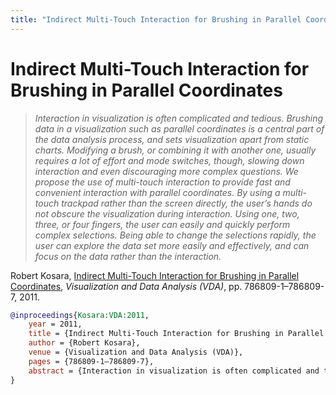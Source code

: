 ```yaml
---
title: "Indirect Multi-Touch Interaction for Brushing in Parallel Coordinates"
---
```


# Indirect Multi-Touch Interaction for Brushing in Parallel Coordinates

> _Interaction in visualization is often complicated and tedious. Brushing data in a visualization such as parallel coordinates is a central part of the data analysis process, and sets visualization apart from static charts. Modifying a brush, or combining it with another one, usually requires a lot of effort and mode switches, though, slowing down interaction and even discouraging more complex questions. We propose the use of multi-touch interaction to provide fast and convenient interaction with parallel coordinates. By using a multi-touch trackpad rather than the screen directly, the user’s hands do not obscure the visualization during interaction. Using one, two, three, or four fingers, the user can easily and quickly perform complex selections. Being able to change the selections rapidly, the user can explore the data set more easily and effectively, and can focus on the data rather than the interaction._

Robert Kosara, <a href="https://media.eagereyes.org/papers/2011/Kosara-VDA-2011.pdf" target="_blank">Indirect Multi-Touch Interaction for Brushing in Parallel Coordinates</a>, _Visualization and Data Analysis (VDA)_, pp. 786809-1–786809-7, 2011.


```bibtex
@inproceedings{Kosara:VDA:2011,
	year = 2011,
	title = {Indirect Multi-Touch Interaction for Brushing in Parallel Coordinates},
	author = {Robert Kosara},
	venue = {Visualization and Data Analysis (VDA)},
	pages = {786809-1–786809-7},
	abstract = {Interaction in visualization is often complicated and tedious. Brushing data in a visualization such as parallel coordinates is a central part of the data analysis process, and sets visualization apart from static charts. Modifying a brush, or combining it with another one, usually requires a lot of effort and mode switches, though, slowing down interaction and even discouraging more complex questions. We propose the use of multi-touch interaction to provide fast and convenient interaction with parallel coordinates. By using a multi-touch trackpad rather than the screen directly, the user’s hands do not obscure the visualization during interaction. Using one, two, three, or four fingers, the user can easily and quickly perform complex selections. Being able to change the selections rapidly, the user can explore the data set more easily and effectively, and can focus on the data rather than the interaction.},
}
```

